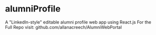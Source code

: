 # alumniProfile

A "LinkedIn-style" editable alumni profile web app using React.js 
For the Full Repo visit: github.com/allanacreech/AlumniWebPortal
